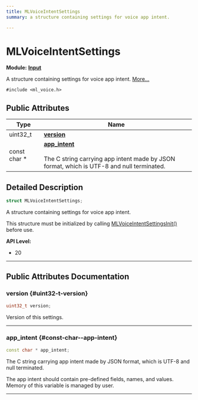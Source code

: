 ```yaml
---
title: MLVoiceIntentSettings
summary: a structure containing settings for voice app intent. 

---
```


# MLVoiceIntentSettings

**Module:** **[Input](/api-ref/api/Modules/group___input/group___input.md)**



A structure containing settings for voice app intent.  [More...](#detailed-description)


`#include <ml_voice.h>`

## Public Attributes

| Type           | Name           |
| -------------- | -------------- |
| uint32_t | **[version](/api-ref/api/Modules/group___input/struct_m_l_voice_intent_settings.md#uint32-t-version)**  |
| const char * | **[app_intent](/api-ref/api/Modules/group___input/struct_m_l_voice_intent_settings.md#const-char--app-intent)** <br></br>The C string carrying app intent made by JSON format, which is UTF-8 and null terminated.  |

## Detailed Description

```cpp
struct MLVoiceIntentSettings;
```

A structure containing settings for voice app intent. 

This structure must be initialized by calling [MLVoiceIntentSettingsInit()](/api-ref/api/Modules/group___input/group___input.md#void-mlvoiceintentsettingsinit) before use.




**API Level:**
  * 20 




-----------
## Public Attributes Documentation

### version {#uint32-t-version}

```cpp
uint32_t version;
```


Version of this settings. 





-----------

### app_intent {#const-char--app-intent}

```cpp
const char * app_intent;
```

The C string carrying app intent made by JSON format, which is UTF-8 and null terminated. 

The app intent should contain pre-defined fields, names, and values. Memory of this variable is managed by user. 





-----------

